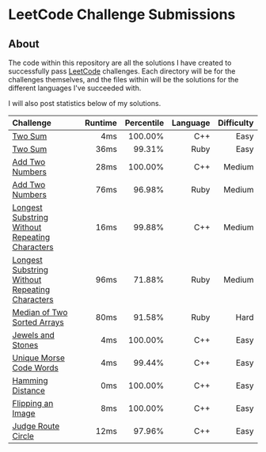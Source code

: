 # LeetCode Challenge Submissions

## About

The code within this repository are all the solutions I have created to successfully pass [LeetCode](https://leetcode.com/)
challenges. Each directory will be for the challenges themselves, and the files within will be the solutions for the different
languages I've succeeded with.

I will also post statistics below of my solutions.

|Challenge      | Runtime          | Percentile  | Language | Difficulty |
|:------------- |-------------:| -----:| ----:| ----: |
|[Two Sum](https://leetcode.com/submissions/detail/162359266/)| 4ms | 100.00% | C++| Easy |
|[Two Sum](https://leetcode.com/submissions/detail/160677956/)| 36ms | 99.31% | Ruby| Easy |
|[Add Two Numbers](https://leetcode.com/submissions/detail/162341724/)| 28ms | 100.00% | C++| Medium |
|[Add Two Numbers](https://leetcode.com/submissions/detail/160687853/)| 76ms | 96.98% | Ruby| Medium |
|[Longest Substring Without Repeating Characters](https://leetcode.com/submissions/detail/162424853/)| 16ms | 99.88% | C++| Medium |
|[Longest Substring Without Repeating Characters](https://leetcode.com/submissions/detail/160699300/)| 96ms | 71.88% | Ruby| Medium |
|[Median of Two Sorted Arrays](https://leetcode.com/submissions/detail/160744291/)| 80ms | 91.58% | Ruby| Hard |
|[Jewels and Stones](https://leetcode.com/submissions/detail/162669028/)| 4ms | 100.00% | C++| Easy |
|[Unique Morse Code Words](https://leetcode.com/submissions/detail/162761304/)| 4ms | 99.44% | C++ | Easy |
|[Hamming Distance](https://leetcode.com/submissions/detail/162766669/)| 0ms | 100.00% | C++ | Easy |
|[Flipping an Image](https://leetcode.com/submissions/detail/162769038/)| 8ms | 100.00% | C++ | Easy |
|[Judge Route Circle](https://leetcode.com/submissions/detail/162777395/)| 12ms | 97.96% | C++ | Easy |
